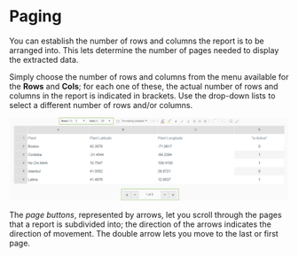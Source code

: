 # Paging

You can establish the number of rows and columns the report is to be arranged into. This lets determine the number of pages needed to display the extracted data.

Simply choose the number of rows and columns from the menu available for the **Rows** and **Cols**; for each one of these, the actual number of rows and columns in the report is indicated in brackets. Use the drop-down lists to select a different number of rows and/or columns.

![](../../.gitbook/assets/image%20%285%29.png)


The _page buttons_, represented by arrows, let you scroll through the pages that a report is subdivided into; the direction of the arrows indicates the direction of movement. The double arrow lets you move to the last or first page.


